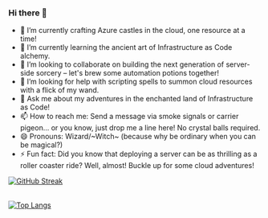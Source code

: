 ### Hi there 👋

<!--
**kunlesanni/kunlesanni** is a ✨ _special_ ✨ repository because its `README.md` (this file) appears on your GitHub profile.

Here are some ideas to get you started:

- 🔭 I’m currently working on ...
- 🌱 I’m currently learning ...
- 👯 I’m looking to collaborate on ...
- 🤔 I’m looking for help with ...
- 💬 Ask me about ...
- 📫 How to reach me: ...
- 😄 Pronouns: ...
- ⚡ Fun fact: ...
-->

- 🔭 I’m currently crafting Azure castles in the cloud, one resource at a time!
- 🌱 I’m currently learning the ancient art of Infrastructure as Code alchemy.
- 👯 I’m looking to collaborate on building the next generation of server-side sorcery – let's brew some automation potions together!
- 🤔 I’m looking for help with scripting spells to summon cloud resources with a flick of my wand.
- 💬 Ask me about my adventures in the enchanted land of Infrastructure as Code!
- 📫 How to reach me: Send a message via smoke signals or carrier pigeon... or you know, just drop me a line here! No crystal balls required.
- 😄 Pronouns:  Wizard/~Witch~ (because why be ordinary when you can be magical?)
- ⚡ Fun fact: Did you know that deploying a server can be as thrilling as a roller coaster ride? Well, almost! Buckle up for some cloud adventures!

[![GitHub Streak](https://github-readme-streak-stats.herokuapp.com/?user=kunlesanni&theme=nightowl)](https://git.io/streak-stats)&nbsp; &nbsp; &nbsp; &nbsp; &nbsp;
<br>
<br>
<!--[![Top Langs](https://github-readme-stats.vercel.app/api/top-langs/?username=kunlesanni&layout=compact&card_width=445)](https://github.com/kunlesanni/github-readme-stats)-->

[![Top Langs](https://github-readme-stats.vercel.app/api/top-langs/?username=kunlesanni&layout=compact&card_width=445&hide=html,c#)](https://github.com/kunlesanni/github-readme-stats)

<!--![Top Langs](https://github-readme-stats.vercel.app/api/top-langs/?username=kunlesanni&hide=javascript,html)-->

